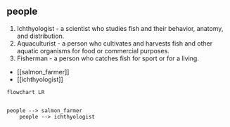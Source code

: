 ## people
1. Ichthyologist - a scientist who studies fish and their behavior, anatomy, and distribution.
2. Aquaculturist - a person who cultivates and harvests fish and other aquatic organisms for food or commercial purposes.
3. Fisherman - a person who catches fish for sport or for a living.


- [[salmon_farmer]]
- [[ichthyologist]]
```mermaid
flowchart LR
    

people --> salmon_farmer
    people --> ichthyologist
```
